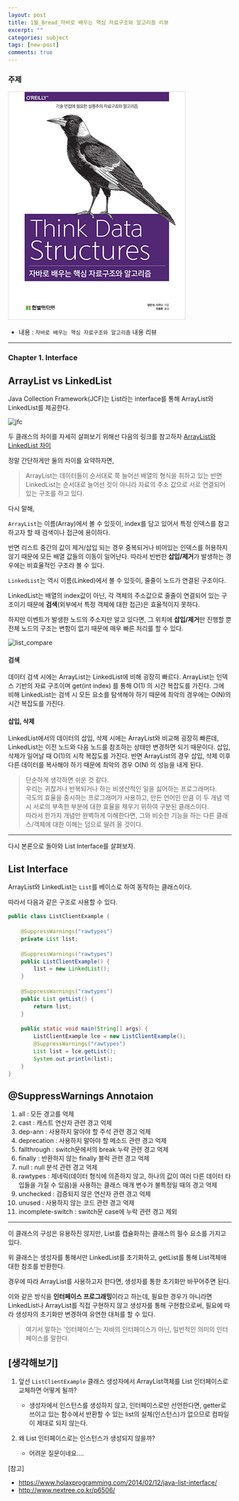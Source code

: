 ```yaml
---
layout: post
title: 1월_Bread_자바로 배우는 핵심 자료구조와 알고리즘 리뷰
excerpt: ""
categories: subject
tags: [new-post]
comments: true
---
```


### 주제
![book](/images/bread/B1619666323_l.jpg)

- 내용 : <code>자바로 배우는 핵심 자료구조와 알고리즘</code> 내용 리뷰

---

### Chapter 1. Interface 

## ArrayList vs LinkedList
Java Collection Framework(JCF)는 List라는 interface를 통해 ArrayList와 LinkedList를 제공한다.

![jfc](http://www.nextree.co.kr/content/images/2016/09/jdchoi_20140220_JCF.png)

두 클래스의 차이를 자세히 살펴보기 위해선 다음의 링크를 참고하자 [ArrayList와 LinkedList 차이](http://www.nextree.co.kr/p6506/)

정말 간단하게만 둘의 차이를 요약하자면, 

 > ArrayList는 데이터들이 순서대로 쭉 늘어선 배열의 형식을 취하고 있는 반면 LinkedList는 순서대로 늘어선 것이 아니라 자료의 주소 값으로 서로 연결되어 있는 구조를 하고 있다.

 다시 말해,

<code>ArrayList</code>는 이름(Array)에서 볼 수 있듯이, index를 담고 있어서 특정 인덱스를 참고하고자 할 때 검색이나 접근에 용이하다.

반면 리스트 중간의 값이 제거/삽입 되는 경우 중복되거나 비어있는 인덱스를 허용하지 않기 때문에 모든 배열 값들의 이동이 일어난다. 따라서 빈번한 **삽입/제거**가 발생하는 경우에는 비효율적인 구조라 볼 수 있다.

<code>LinkedList</code>는 역시 이름(Linked)에서 볼 수 있듯이, 줄줄이 노드가 연결된 구조이다.

LinkedList는 배열의 index값이 아닌, 각 객체의 주소값으로 줄줄이 연결되어 있는 구조이기 때문에 **검색**(외부에서 특정 객체에 대한 접근)은 효율적이지 못하다.

하지만 이벤트가 발생한 노드의 주소지만 알고 있다면, 그 위치에 **삽입/제거**만 진행할 뿐 전체 노드의 구조는 변함이 없기 때문에 매우 빠른 처리를 할 수 있다.

![list_compare](http://i.stack.imgur.com/skN72.png)


#### 검색
데이터 검색 시에는 ArrayList는 LinkedList에 비해 굉장히 빠르다. ArrayList는 인덱스 기반의 자료 구조이며 get(int index) 를 통해 O(1) 의 시간 복잡도를 가진다. 그에 비해 LinkedList는 검색 시 모든 요소를 탐색해야 하기 때문에 최악의 경우에는 O(N)의 시간 복잡도를 가진다.

#### 삽입, 삭제

LinkedList에서의 데이터의 삽입, 삭제 시에는 ArrayList와 비교해 굉장히 빠른데, LinkedList는 이전 노드와 다음 노드를 참조하는 상태만 변경하면 되기 때문이다. 삽입, 삭제가 일어날 때 O(1)의 시작 복잡도를 가진다. 반면 ArrayList의 경우 삽입, 삭제 이후 다른 데이터를 복사해야 하기 때문에 최악의 경우 O(N) 의 성능을 내게 된다.


>단순하게 생각하면 쉬운 것 같다.<br/>
우리는 귀찮거나 반복되거나 하는 비생산적인 일을 싫어하는 프로그래머다.<br/>
극도의 효율을 중시하는 프로그래머가 사용하고, 만든 언어인 만큼 이 두 개념 역시 서로의 부족한 부분에 대한 효율을 채우기 위하여 구분된 클래스이다.<br/>
따라서 한가지 개념만 완벽하게 이해한다면, 그와 비슷한 기능을 하는 다른 클래스/객체에 대한 이해는 덤으로 딸려 올 것이다.<br/>

---

다시 본론으로 돌아와 List Interface를 살펴보자.

## List Interface
ArrayList와 LinkedList는 <code>List</code>를 베이스로 하여 동작하는 클래스이다.

따라서 다음과 같은 구조로 사용할 수 있다.

~~~java
public class ListClientExample {

    @SuppressWarnings("rawtypes")
    private List list;

    @SuppressWarnings("rawtypes")
    public ListClientExample() {
        list = new LinkedList();
    }

    @SuppressWarnings("rawtypes")
    public List getList() {
        return list;
    }

    public static void main(String[] args) {
        ListClientExample lce = new ListClientExample();
        @SuppressWarnings("rawtypes")
        List list = lce.getList();
        System.out.println(list);
    }
}
~~~

## @SuppressWarnings Annotaion

1. all : 모든 경고를 억제
2. cast : 캐스트 연산자 관련 경고 억제
3. dep-ann : 사용하지 말아야 할 주석 관련 경고 억제
4. deprecation : 사용하지 말아야 할 메소드 관련 경고 억제
5. fallthrough : switch문에서의 break 누락 관련 경고 억제
6. finally : 반환하지 않는 finally 블럭 관련 경고 억제
7. null : null 분석 관련 경고 억제
8. rawtypes : 제네릭(데이터 형식에 의존하지 않고, 하나의 값이 여러 다른 데이터 타입들을 가질 수 있음)을 사용하는 클래스 매개 변수가 불특정일 때의 경고 억제
9. unchecked : 검증되지 않은 연산자 관련 경고 억제
10. unused : 사용하지 않는 코드 관련 경고 억제
11. incomplete-switch : switch문 case에 누락 관련 경고 제외

---

이 클래스의 구성은 유용하진 않지만, List를 캡슐화하는 클래스의 필수 요소를 가지고 있다.

위 클래스는 생성자를 통해서만 LinkedList를 초기화하고, getList를 통해 List객체애 대한 참조를 반환한다.

경우에 따라 ArrayList를 사용하고자 한다면, 생성자를 통한 초기화만 바꾸어주면 된다.

이와 같은 방식을 **인터페이스 프로그래밍**이라고 하는데, 필요한 경우가 아니라면 LinkedList나 ArrayList를 직접 구현하지 않고 생성자를 통해 구현함으로써, 필요에 따라 생성자의 초기화만 변경하여 유연한 대처를 할 수 있다. 

> 여기서 말하는 '인터페이스'는  자바의 인터페이스가 아닌, 일반적인 의미의 인터페이스를 말한다.


## [생각해보기]
1. 앞선 <code>ListClientExample</code> 클래스 생성자에서 ArrayList객체를 List 인터페이스로 교체하면 어떻게 될까?
    - 생성자에서 인스턴스를 생성하지 않고, 인터페이스로만 선언한다면, getter로 쓰이고 있는 함수에서 반환할 수 있는 list의 실체(인스턴스)가 없으므로 컴파일이 제대로 되지 않는다.

2. 왜 List 인터페이스로는 인스턴스가 생성되지 않을까?
    - 어려운 질문이네요....


[참고]
- https://www.holaxprogramming.com/2014/02/12/java-list-interface/
- http://www.nextree.co.kr/p6506/